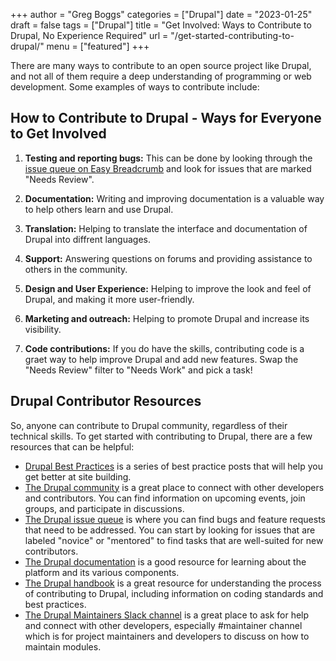 +++
author = "Greg Boggs"
categories = ["Drupal"]
date = "2023-01-25"
draft = false
tags = ["Drupal"]
title = "Get Involved: Ways to Contribute to Drupal, No Experience Required"
url = "/get-started-contributing-to-drupal/"
menu = ["featured"]
+++

There are many ways to contribute to an open source project like Drupal, and not all of them require a deep understanding of programming or web development. Some examples of ways to contribute include:

## How to Contribute to Drupal - Ways for Everyone to Get Involved

1. **Testing and reporting bugs:** This can be done by looking through the [issue queue on Easy Breadcrumb](https://www.drupal.org/project/issues/easy_breadcrumb?text=&status=8&priorities=All&categories=All&version=All&component=All) and look for issues that are marked "Needs Review".

2. **Documentation:** Writing and improving documentation is a valuable way to help others learn and use Drupal.

3. **Translation:** Helping to translate the interface and documentation of Drupal into diffrent languages.

4. **Support:** Answering questions on forums and providing assistance to others in the community.

5. **Design and User Experience:** Helping to improve the look and feel of Drupal, and making it more user-friendly.

6. **Marketing and outreach:** Helping to promote Drupal and increase its visibility.

7. **Code contributions:** If you do have the skills, contributing code is a graet way to help improve Drupal and add new features. Swap the "Needs Review" filter to "Needs Work" and pick a task!

## Drupal Contributor Resources

So, anyone can contribute to Drupal community, regardless of their technical skills. To get started with contributing to Drupal, there are a few resources that can be helpful:
- [Drupal Best Practices](https://www.gregboggs.com/drupal-development-best-practices/) is a series of best practice posts that will help you get better at site building.
- [The Drupal community](https://www.drupal.org/community) is a great place to connect with other developers and contributors. You can find information on upcoming events, join groups, and participate in discussions.
- [The Drupal issue queue](https://www.drupal.org/project/issues) is where you can find bugs and feature requests that need to be addressed. You can start by looking for issues that are labeled "novice" or "mentored" to find tasks that are well-suited for new contributors.
- [The Drupal documentation](https://www.drupal.org/docs) is a good resource for learning about the platform and its various components.
- [The Drupal handbook](https://www.drupal.org/docs/8/contributor-guide) is a great resource for understanding the process of contributing to Drupal, including information on coding standards and best practices.
- [The Drupal Maintainers Slack channel](https://www.drupal.org/slack) is a great place to ask for help and connect with other developers, especially #maintainer channel which is for project maintainers and developers to discuss on how to maintain modules.
